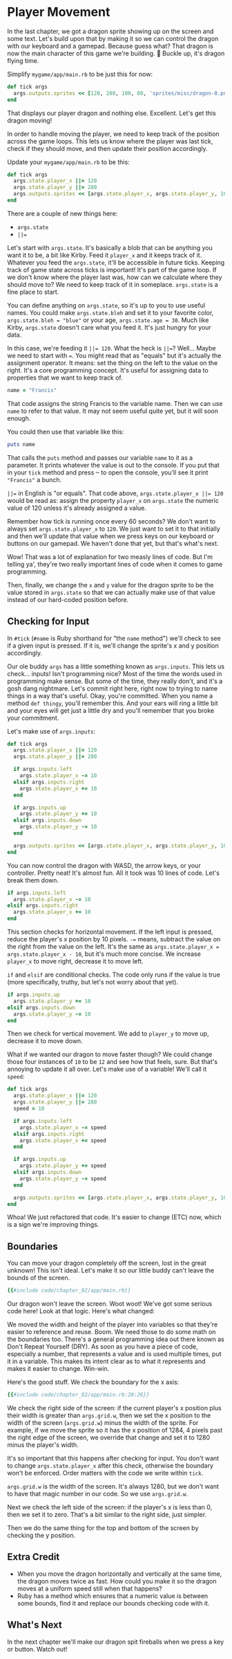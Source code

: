 # Player Movement

In the last chapter, we got a dragon sprite showing up on the screen and some text. Let's build upon that by making it so we can control the dragon with our keyboard and a gamepad. Because guess what? That dragon is now the main character of this game we're building. 🐉 Buckle up, it's dragon flying time.

Simplify `mygame/app/main.rb` to be just this for now:

``` ruby
def tick args
  args.outputs.sprites << [120, 280, 100, 80, 'sprites/misc/dragon-0.png']
end
```

That displays our player dragon and nothing else. Excellent. Let's get this dragon moving!

In order to handle moving the player, we need to keep track of the position across the game loops. This lets us know where the player was last tick, check if they should move, and then update their position accordingly.

Update your `mygame/app/main.rb` to be this:

``` ruby
def tick args
  args.state.player_x ||= 120
  args.state.player_y ||= 280
  args.outputs.sprites << [args.state.player_x, args.state.player_y, 100, 80, 'sprites/misc/dragon-0.png']
end
```

There are a couple of new things here:

- `args.state`
- `||=`

Let's start with `args.state`. It's basically a blob that can be anything you want it to be, a bit like Kirby. Feed it `player_x` and it keeps track of it. Whatever you feed the `args.state`, it'll be accessible in future ticks. Keeping track of game state across ticks is important! It's part of the game loop. If we don't know where the player last was, how can we calculate where they should move to? We need to keep track of it in someplace. `args.state` is a fine place to start.

You can define anything on `args.state`, so it's up to you to use useful names. You could make `args.state.bleh` and set it to your favorite color, `args.state.bleh = "blue"` or your age, `args.state.age = 30`. Much like Kirby, `args.state` doesn't care what you feed it. It's just hungry for your data.

In this case, we're feeding it `||= 120`. What the heck is `||=`? Well... Maybe we need to start with `=`. You might read that as "equals" but it's actually the assignment operator. It means: set the thing on the left to the value on the right. It's a core programming concept. It's useful for assigning data to properties that we want to keep track of.

``` ruby
name = "Francis"
```

That code assigns the string Francis to the variable name. Then we can use `name` to refer to that value. It may not seem useful quite yet, but it will soon enough.

You could then use that variable like this:

``` ruby
puts name
```

That calls the `puts` method and passes our variable `name` to it as a parameter. It prints whatever the value is out to the console. If you put that in your `tick` method and press <kbd>~</kbd> to open the console, you'll see it print `"Francis"` a bunch.

`||=` in English is "or equals". That code above, `args.state.player_x ||= 120` would be read as: assign the property `player_x` on `args.state` the numeric value of 120 unless it's already assigned a value.

Remember how tick is running once every 60 seconds? We don't want to always set `args.state.player_x` to `120`. We just want to set it to that initially and then we'll update that value when we press keys on our keyboard or buttons on our gamepad. We haven't done that yet, but that's what's next.

Wow! That was a lot of explanation for two measly lines of code. But I'm telling ya', they're two really important lines of code when it comes to game programming.

Then, finally, we change the `x` and `y` value for the dragon sprite to be the value stored in `args.state` so that we can actually make use of that value instead of our hard-coded position before.

## Checking for Input

In `#tick` (`#name` is Ruby shorthand for "the `name` method") we'll check to see if a given input is pressed. If it is, we'll change the sprite's x and y position accordingly.

Our ole buddy `args` has a little something known as `args.inputs`. This lets us check... inputs! Isn't programming nice? Most of the time the words used in programming make sense. But some of the time, they really don't, and it's a gosh dang nightmare. Let's commit right here, right now to trying to name things in a way that's useful. Okay, you're committed. When you name a method `def thingy`, you'll remember this. And your ears will ring a little bit and your eyes will get just a little dry and you'll remember that you broke your commitment.

Let's make use of `args.inputs`:

``` ruby
def tick args
  args.state.player_x ||= 120
  args.state.player_y ||= 280

  if args.inputs.left
    args.state.player_x -= 10
  elsif args.inputs.right
    args.state.player_x += 10
  end

  if args.inputs.up
    args.state.player_y += 10
  elsif args.inputs.down
    args.state.player_y -= 10
  end

  args.outputs.sprites << [args.state.player_x, args.state.player_y, 100, 80, 'sprites/misc/dragon-0.png']
end
```

You can now control the dragon with WASD, the arrow keys, or your controller. Pretty neat! It's almost fun. All it took was 10 lines of code. Let's break them down.

``` ruby
if args.inputs.left
  args.state.player_x -= 10
elsif args.inputs.right
  args.state.player_x += 10
end
```

This section checks for horizontal movement. If the left input is pressed, reduce the player's x position by 10 pixels. `-=` means, subtract the value on the right from the value on the left. It's the same as `args.state.player_x = args.state.player_x - 10`, but it's much more concise. We increase `player_x` to move right, decrease it to move left.

`if` and `elsif` are conditional checks. The code only runs if the value is true (more specifically, truthy, but let's not worry about that yet).

``` ruby
if args.inputs.up
  args.state.player_y += 10
elsif args.inputs.down
  args.state.player_y -= 10
end
```
Then we check for vertical movement. We add to `player_y` to move up, decrease it to move down.

What if we wanted our dragon to move faster though? We could change those four instances of `10` to be `12` and see how that feels, sure. But that's annoying to update it all over. Let's make use of a variable! We'll call it `speed`:

``` ruby
def tick args
  args.state.player_x ||= 120
  args.state.player_y ||= 280
  speed = 10

  if args.inputs.left
    args.state.player_x -= speed
  elsif args.inputs.right
    args.state.player_x += speed
  end

  if args.inputs.up
    args.state.player_y += speed
  elsif args.inputs.down
    args.state.player_y -= speed
  end

  args.outputs.sprites << [args.state.player_x, args.state.player_y, 100, 80, 'sprites/misc/dragon-0.png']
end
```

Whoa! We just refactored that code. It's easier to change (ETC) now, which is a sign we're improving things.

## Boundaries

You can move your dragon completely off the screen, lost in the great unknown! This isn't ideal. Let's make it so our little buddy can't leave the bounds of the screen.

``` ruby
{{#include code/chapter_02/app/main.rb}}
```

Our dragon won't leave the screen. Woot woot! We've got some serious code here! Look at that logic. Here's what changed:

We moved the width and height of the player into variables so that they're easier to reference and reuse. Boom. We need those to do some math on the boundaries too. There's a general programming idea out there known as Don't Repeat Yourself (DRY). As soon as you have a piece of code, especially a number, that represents a value and is used multiple times, put it in a variable. This makes its intent clear as to what it represents and makes it easier to change. Win-win.

Here's the good stuff. We check the boundary for the x axis:

``` ruby
{{#include code/chapter_02/app/main.rb:20:26}}
```

We check the right side of the screen: if the current player's x position plus their width is greater than `args.grid.w`, then we set the x position to the width of the screen (`args.grid.w`) minus the width of the sprite. For example, if we move the sprite so it has the x position of 1284, 4 pixels past the right edge of the screen, we override that change and set it to 1280 minus the player's width.

It's so important that this happens after checking for input. You don't want to change `args.state.player_x` after this check, otherwise the boundary won't be enforced. Order matters with the code we write within `tick`.

`args.grid.w` is the width of the screen. It's always 1280, but we don't want to have that magic number in our code. So we use `args.grid.w`.

Next we check the left side of the screen: if the player's x is less than 0, then we set it to zero. That's a bit similar to the right side, just simpler.

Then we do the same thing for the top and bottom of the screen by checking the y position.

## Extra Credit

- When you move the dragon horizontally and vertically at the same time, the dragon moves twice as fast. How could you make it so the dragon moves at a uniform speed still when that happens?
- Ruby has a method which ensures that a numeric value is between some bounds, find it and replace our bounds checking code with it.

## What's Next

In the next chapter we'll make our dragon spit fireballs when we press a key or button. Watch out!
